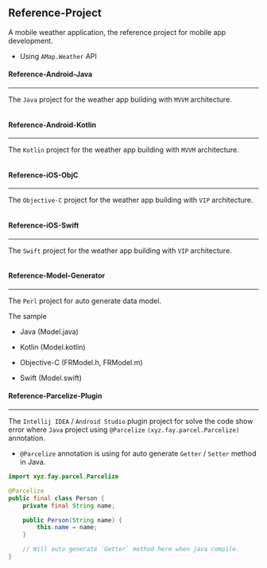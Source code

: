 Reference-Project
---

A mobile weather application, the reference project for mobile app development.

- Using `AMap.Weather` API

#### Reference-Android-Java
---
The `Java` project for the weather app building with `MVVM` architecture.

```java


```

#### Reference-Android-Kotlin
---
The `Kotlin` project for the weather app building with `MVVM` architecture.

```kotlin


```

#### Reference-iOS-ObjC
---
The `Objective-C` project for the weather app building with `VIP` architecture.

```objective-c


```

#### Reference-iOS-Swift
---
The `Swift` project for the weather app building with `VIP` architecture.

```swift


```

#### Reference-Model-Generator
---
The `Perl` project for auto generate data model.

The sample

- Java (Model.java)

- Kotlin (Model.kotlin)

- Objective-C (FRModel.h, FRModel.m)

- Swift (Model.swift)

#### Reference-Parcelize-Plugin
---
The `Intellij IDEA` / `Android Studio` plugin project for solve the code show error where `Java` project using `@Parcelize` `(xyz.fay.parcel.Parcelize)` annotation.

- `@Parcelize` annotation is using for auto generate `Getter` / `Setter` method in Java.

```java
import xyz.fay.parcel.Parcelize

@Parcelize
public final class Person {
	private final String name;

	public Person(String name) {
		this.name = name;
	}

	// Will auto generate `Getter` method here when java compile.
}
```
